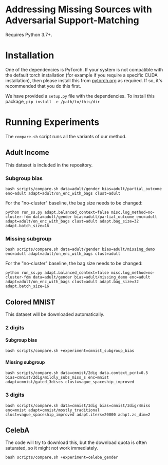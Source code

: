 # Addressing Missing Sources with Adversarial Support-Matching

Requires Python 3.7+.

# Installation

One of the dependencies is PyTorch. If your system is not compatible with the default torch installation
(for example if you require a specific CUDA installation),
then please install this from [pytorch.org](https://pytorch.org/) as required.
If so, it's recommended that you do this first.

We have provided a `setup.py` file with the dependencies.
To install this package, `pip install -e /path/to/this/dir`

# Running Experiments

The `compare.sh` script runs all the variants of our method.

## Adult Income

This dataset is included in the repository.

### Subgroup bias

```
bash scripts/compare.sh data=adult/gender bias=adult/partial_outcome enc=adult adapt=adult/on_enc_with_bags clust=adult
```

For the "no-cluster" baseline, the bag size needs to be changed:

```
python run_ss.py adapt.balanced_context=false misc.log_method=no-cluster-fdm data=adult/gender bias=adult/partial_outcome enc=adult adapt=adult/on_enc_with_bags clust=adult adapt.bag_size=32 adapt.batch_size=16
```

### Missing subgroup

```
bash scripts/compare.sh data=adult/gender bias=adult/missing_demo enc=adult adapt=adult/on_enc_with_bags clust=adult
```

For the "no-cluster" baseline, the bag size needs to be changed:

```
python run_ss.py adapt.balanced_context=false misc.log_method=no-cluster-fdm data=adult/gender bias=adult/missing_demo enc=adult adapt=adult/on_enc_with_bags clust=adult adapt.bag_size=32 adapt.batch_size=16
```

## Colored MNIST

This dataset will be downloaded automatically.

### 2 digits

#### Subgroup bias

```
bash scripts/compare.sh +experiment=cmnist_subgroup_bias
```

#### Missing subgroup

```
bash scripts/compare.sh data=cmnist/2dig data.context_pcnt=0.5 bias=cmnist/2dig/mildly_subs_miss_s enc=mnist adapt=cmnist/gated_3discs clust=vague_spaceship_improved
```

### 3 digits

```
bash scripts/compare.sh data=cmnist/3dig bias=cmnist/3dig/4miss enc=mnist adapt=cmnist/mostly_traditional clust=vague_spaceship_improved adapt.iters=20000 adapt.zs_dim=2
```

## CelebA

The code will try to download this, but the download quota is often saturated,
so it might not work immediately.

```
bash scripts/compare.sh +experiment=celeba_gender
```
